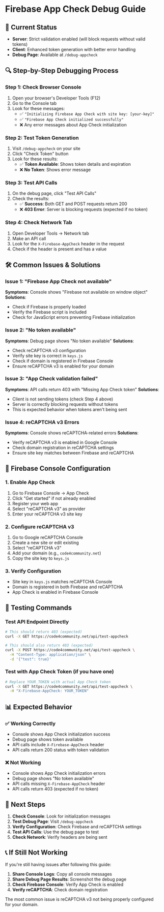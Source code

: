 # Firebase App Check Debug Guide

## 🚨 Current Status
- **Server**: Strict validation enabled (will block requests without valid tokens)
- **Client**: Enhanced token generation with better error handling
- **Debug Page**: Available at `/debug-appcheck`

## 🔍 Step-by-Step Debugging Process

### Step 1: Check Browser Console
1. Open your browser's Developer Tools (F12)
2. Go to the Console tab
3. Look for these messages:
   - ✅ `"Initializing Firebase App Check with site key: [your-key]"`
   - ✅ `"Firebase App Check initialized successfully"`
   - ❌ Any error messages about App Check initialization

### Step 2: Test Token Generation
1. Visit `/debug-appcheck` on your site
2. Click "Check Token" button
3. Look for these results:
   - ✅ **Token Available**: Shows token details and expiration
   - ❌ **No Token**: Shows error message

### Step 3: Test API Calls
1. On the debug page, click "Test API Calls"
2. Check the results:
   - ✅ **Success**: Both GET and POST requests return 200
   - ❌ **403 Error**: Server is blocking requests (expected if no token)

### Step 4: Check Network Tab
1. Open Developer Tools → Network tab
2. Make an API call
3. Look for the `X-Firebase-AppCheck` header in the request
4. Check if the header is present and has a value

## 🛠️ Common Issues & Solutions

### Issue 1: "Firebase App Check not available"
**Symptoms**: Console shows "Firebase not available on window object"
**Solutions**:
- Check if Firebase is properly loaded
- Verify the Firebase script is included
- Check for JavaScript errors preventing Firebase initialization

### Issue 2: "No token available"
**Symptoms**: Debug page shows "No token available"
**Solutions**:
- Check reCAPTCHA v3 configuration
- Verify site key is correct in `keys.js`
- Check if domain is registered in Firebase Console
- Ensure reCAPTCHA v3 is enabled for your domain

### Issue 3: "App Check validation failed"
**Symptoms**: API calls return 403 with "Missing App Check token"
**Solutions**:
- Client is not sending tokens (check Step 4 above)
- Server is correctly blocking requests without tokens
- This is expected behavior when tokens aren't being sent

### Issue 4: reCAPTCHA v3 Errors
**Symptoms**: Console shows reCAPTCHA-related errors
**Solutions**:
- Verify reCAPTCHA v3 is enabled in Google Console
- Check domain registration in reCAPTCHA settings
- Ensure site key matches between Firebase and reCAPTCHA

## 🔧 Firebase Console Configuration

### 1. Enable App Check
1. Go to Firebase Console → App Check
2. Click "Get started" if not already enabled
3. Register your web app
4. Select "reCAPTCHA v3" as provider
5. Enter your reCAPTCHA v3 site key

### 2. Configure reCAPTCHA v3
1. Go to Google reCAPTCHA Console
2. Create a new site or edit existing
3. Select "reCAPTCHA v3"
4. Add your domain (e.g., `code4community.net`)
5. Copy the site key to `keys.js`

### 3. Verify Configuration
- Site key in `keys.js` matches reCAPTCHA Console
- Domain is registered in both Firebase and reCAPTCHA
- App Check is enabled in Firebase Console

## 🧪 Testing Commands

### Test API Endpoint Directly
```bash
# This should return 403 (expected)
curl -X GET https://code4community.net/api/test-appcheck

# This should also return 403 (expected)
curl -X POST https://code4community.net/api/test-appcheck \
  -H "Content-Type: application/json" \
  -d '{"test": true}'
```

### Test with App Check Token (if you have one)
```bash
# Replace YOUR_TOKEN with actual App Check token
curl -X GET https://code4community.net/api/test-appcheck \
  -H "X-Firebase-AppCheck: YOUR_TOKEN"
```

## 📊 Expected Behavior

### ✅ Working Correctly
- Console shows App Check initialization success
- Debug page shows token available
- API calls include `X-Firebase-AppCheck` header
- API calls return 200 status with token validation

### ❌ Not Working
- Console shows App Check initialization errors
- Debug page shows "No token available"
- API calls missing `X-Firebase-AppCheck` header
- API calls return 403 (expected if no token)

## 🚀 Next Steps

1. **Check Console**: Look for initialization messages
2. **Test Debug Page**: Visit `/debug-appcheck`
3. **Verify Configuration**: Check Firebase and reCAPTCHA settings
4. **Test API Calls**: Use the debug page to test
5. **Check Network**: Verify headers are being sent

## 📞 If Still Not Working

If you're still having issues after following this guide:

1. **Share Console Logs**: Copy all console messages
2. **Share Debug Page Results**: Screenshot the debug page
3. **Check Firebase Console**: Verify App Check is enabled
4. **Verify reCAPTCHA**: Check domain registration

The most common issue is reCAPTCHA v3 not being properly configured for your domain.
